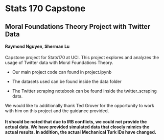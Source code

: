 # Stats 170 Capstone
## Moral Foundations Theory Project with Twitter Data
#### Raymond Nguyen, Sherman Lu
Capstone project for Stats170 at UCI.  This project explores and analyzes the usage of Twitter data with Moral Foundations Theory.

* Our main project code can found in project.ipynb

* The datasets used can be found inside the data folder

* The Twitter scraping notebook can be found inside the twitter_scraping data.

We would like to additionally thank Ted Grover for the opportunity to work with him on this project and the guidance provided.

#### It should be noted that due to IRB conflicts, we could not provide the actual data.  We have provided simulated data that closely mimics the actual results.  In addition, the actual Mechanical Turk IDs have changed.